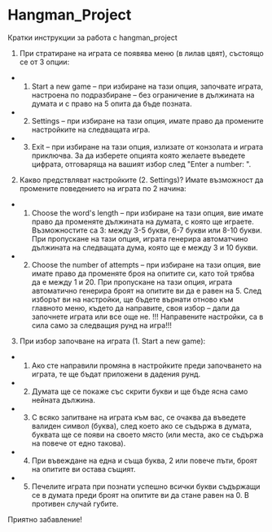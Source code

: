 # Hangman_Project
Кратки инструкции за работа с hangman_project

1.	При стратиране на играта се появява меню (в лилав цвят), състоящо се от 3 опции:
-	1. Start a new game – при избиране на тази опция, започвате играта, настроена по подразбиране – без ограничение в дължината на думата и с право на 5 опита да бъде позната.
-	2. Settings – при избиране на тази опция, имате право да промените настройките на следващата игра.
-	3. Exit – при избиране на тази опция, излизате от конзолата и играта приключва.
За да изберете опцията която желаете въведете цифрата, отговаряща на вашият избор след  "Enter a number: ".
2.	Какво предствляват настройките (2. Settings)?
Имате възможност да промените поведението на играта по 2 начина:
-	1. Choose the word's length – при избиране на тази опция, вие имате право да променяте дължината на думата, с която ще играете. Възможностите са 3:  между 3-5 букви, 6-7 букви или 8-10 букви. При пропускане на тази опция, играта генерира автоматчино дължината на следващата дума, която ще е между 3 и 10 букви.
-	2. Choose the number of attempts – при избиране на тази опция, вие имате право да променяте броя на опитите си, като той трябва да е между 1 и 20. При пропускане на тази опция, играта автоматично генерира броят на опитите ви да е равен на 5.
След изборът ви на настройки, ще бъдете върнати отново към главното меню, където да направите, своя избор – дали да започнете играта или все още не.
!!! Направените настройки, са в сила само за следващия рунд на игра!!!

3.	При избор започване на играта (1. Start a new game):
- 1. Ако сте направили промяна в настройките преди започването на играта, те ще бъдат приложени в дадения рунд.
-	2. Думата ще се покаже със скрити букви и ще бъде ясна само нейната дължина.
- 3.	С всяко запитване на играта към вас, се очаква да въведете валиден символ (буква), след което ако се съдържа в думата, буквата ще се появи на своето място (или места, ако се съдържа на повече от едно такова). 
-	4. При въвеждане на една и съща буква, 2 или повече пъти, броят на опитите ви остава същият.
-	5. Печелите играта при познати успешно всички букви съдържащи се в думата преди броят на опитите ви да стане равен на 0. В противен случай губите.

Приятно забавление!
